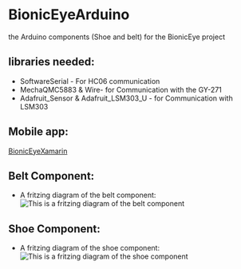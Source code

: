 # BionicEyeArduino
the Arduino components (Shoe and belt) for the BionicEye project

## libraries needed:
* SoftwareSerial - For HC06 communication
* MechaQMC5883 & Wire- for Communication with the GY-271
* Adafruit_Sensor & Adafruit_LSM303_U - for Communication with LSM303

## Mobile app:
[BionicEyeXamarin](https://github.com/aviadshiber/BionicEyeXamarin)

## Belt Component:
* A fritzing diagram of the belt component:
![This is a fritzing diagram of the belt component](https://i.ibb.co/tLj5K0M/first-ATMP-bb.png "Belt Component")

## Shoe Component:
* A fritzing diagram of the shoe component:
![This is a fritzing diagram of the shoe component](https://i.ibb.co/85b81Wd/second-ATMP-bb.png "Shoe Component")
